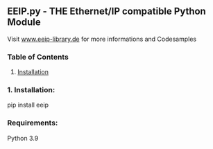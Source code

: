 ## EEIP.py - THE Ethernet/IP compatible Python Module

Visit www.eeip-library.de for more informations and Codesamples

### Table of Contents
1. [Installation](#installation)

<div id="installation"/>

### 1. Installation:

pip install eeip

### Requirements:

Python 3.9